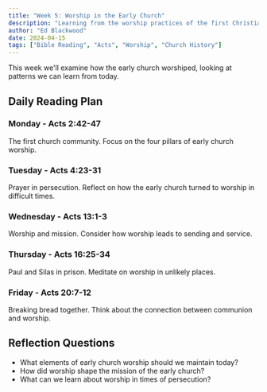 ```yaml
---
title: "Week 5: Worship in the Early Church"
description: "Learning from the worship practices of the first Christians in Acts"
author: "Ed Blackwood"
date: 2024-04-15
tags: ["Bible Reading", "Acts", "Worship", "Church History"]
---
```


This week we'll examine how the early church worshiped, looking at patterns we can learn from today.

## Daily Reading Plan

### Monday - Acts 2:42-47

The first church community. Focus on the four pillars of early church worship.

### Tuesday - Acts 4:23-31

Prayer in persecution. Reflect on how the early church turned to worship in difficult times.

### Wednesday - Acts 13:1-3

Worship and mission. Consider how worship leads to sending and service.

### Thursday - Acts 16:25-34

Paul and Silas in prison. Meditate on worship in unlikely places.

### Friday - Acts 20:7-12

Breaking bread together. Think about the connection between communion and worship.

## Reflection Questions

- What elements of early church worship should we maintain today?
- How did worship shape the mission of the early church?
- What can we learn about worship in times of persecution?
